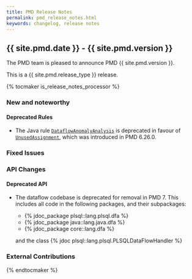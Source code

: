 ```yaml
---
title: PMD Release Notes
permalink: pmd_release_notes.html
keywords: changelog, release notes
---
```


## {{ site.pmd.date }} - {{ site.pmd.version }}

The PMD team is pleased to announce PMD {{ site.pmd.version }}.

This is a {{ site.pmd.release_type }} release.

{% tocmaker is_release_notes_processor %}

### New and noteworthy


#### Deprecated Rules

- The Java rule [`DataflowAnomalyAnalysis`](https://pmd.github.io/pmd-6.27.0/pmd_rules_java_errorprone.html#dataflowanomalyanalysis)
is deprecated in favour of [`UnusedAssignment`](https://pmd.github.io/pmd-6.27.0/pmd_rules_java_bestpractices.html#unusedassignment),
which was introduced in PMD 6.26.0.

### Fixed Issues

### API Changes

#### Deprecated API

- The dataflow codebase is deprecated for removal in PMD 7. This
 includes all code in the following packages, and their subpackages:
   - {% jdoc_package plsql::lang.plsql.dfa %}
   - {% jdoc_package java::lang.java.dfa %}
   - {% jdoc_package core::lang.dfa %}

   and the class {% jdoc plsql::lang.plsql.PLSQLDataFlowHandler %}


### External Contributions

{% endtocmaker %}

